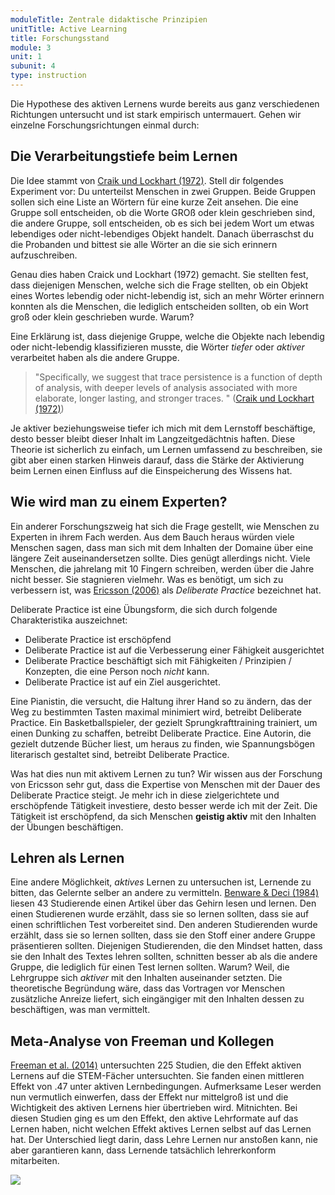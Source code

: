 ```yaml
---
moduleTitle: Zentrale didaktische Prinzipien
unitTitle: Active Learning
title: Forschungsstand
module: 3
unit: 1
subunit: 4
type: instruction
---
```


Die Hypothese des aktiven Lernens wurde bereits aus ganz verschiedenen Richtungen untersucht und ist stark empirisch untermauert. Gehen wir einzelne Forschungsrichtungen einmal durch: 

## Die Verarbeitungstiefe beim Lernen

Die Idee stammt von [Craik und Lockhart (1972)](https://www.sciencedirect.com/science/article/pii/S002253717280001X). Stell dir folgendes Experiment vor: Du unterteilst Menschen in zwei Gruppen. Beide Gruppen sollen sich eine Liste an Wörtern für eine kurze Zeit ansehen. Die eine Gruppe soll entscheiden, ob die Worte GROß oder klein geschrieben sind, die andere Gruppe, soll entscheiden, ob es sich bei jedem Wort um etwas lebendiges oder nicht-lebendiges Objekt handelt. Danach überraschst du die Probanden und bittest sie alle Wörter an die sie sich erinnern aufzuschreiben. 

Genau dies haben Craick und Lockhart (1972) gemacht. Sie stellten fest, dass diejenigen Menschen, welche sich die Frage stellten, ob ein Objekt eines Wortes lebendig oder nicht-lebendig ist, sich an mehr Wörter erinnern konnten als die Menschen, die lediglich entscheiden sollten, ob ein Wort groß oder klein geschrieben wurde. Warum? 

Eine Erklärung ist, dass diejenige Gruppe, welche die Objekte nach lebendig oder nicht-lebendig klassifizieren musste, die Wörter *tiefer* oder *aktiver* verarbeitet haben als die andere Gruppe. 

> "Specifically, we suggest that trace persistence is a function of depth of analysis, with deeper levels of analysis associated with more elaborate, longer lasting, and stronger traces. " ([Craik und Lockhart (1972)](https://www.sciencedirect.com/science/article/pii/S002253717280001X))

Je aktiver beziehungsweise tiefer ich mich mit dem Lernstoff beschäftige, desto besser bleibt dieser Inhalt im Langzeitgedächtnis haften. Diese Theorie ist sicherlich zu einfach, um Lernen umfassend zu beschreiben, sie gibt aber einen starken Hinweis darauf, dass die Stärke der Aktivierung beim Lernen einen Einfluss auf die Einspeicherung des Wissens hat. 

## Wie wird man zu einem Experten?

Ein anderer Forschungszweig hat sich die Frage gestellt, wie Menschen zu Experten in ihrem Fach werden. Aus dem Bauch heraus würden viele Menschen sagen, dass man sich mit dem Inhalten der Domaine über eine längere Zeit auseinandersetzen sollte. Dies genügt allerdings nicht. Viele Menschen, die jahrelang mit 10 Fingern schreiben, werden über die Jahre nicht besser. Sie stagnieren vielmehr. Was es benötigt, um sich zu verbessern ist, was [Ericsson (2006)](http://psych.colorado.edu/~ketels/psych4145/Ericsson_2006.pdf) als *Deliberate Practice* bezeichnet hat.  

Deliberate Practice ist eine Übungsform, die sich durch folgende Charakteristika auszeichnet:

* Deliberate Practice ist erschöpfend
* Deliberate Practice ist auf die Verbesserung einer Fähigkeit ausgerichtet
* Deliberate Practice beschäftigt sich mit Fähigkeiten / Prinzipien / Konzepten, die eine Person noch *nicht* kann.
* Deliberate Practice ist auf ein Ziel ausgerichtet.  

Eine Pianistin, die versucht, die Haltung ihrer Hand so zu ändern, das der Weg zu bestimmten Tasten maximal minimiert wird, betreibt Deliberate Practice. Ein Basketballspieler, der gezielt Sprungkrafttraining trainiert, um einen Dunking zu schaffen, betreibt Deliberate Practice. Eine Autorin, die gezielt dutzende Bücher liest, um heraus zu finden, wie Spannungsbögen literarisch gestaltet sind, betreibt Deliberate Practice. 

Was hat dies nun mit aktivem Lernen zu tun? Wir wissen aus der Forschung von Ericsson sehr gut, dass die Expertise von Menschen mit der Dauer des Deliberate Practice steigt. Je mehr ich in diese zielgerichtete und erschöpfende Tätigkeit investiere, desto besser werde ich mit der Zeit. Die Tätigkeit ist erschöpfend, da sich Menschen **geistig aktiv** mit den Inhalten der Übungen beschäftigen. 

## Lehren als Lernen

Eine andere Möglichkeit, *aktives* Lernen zu untersuchen ist, Lernende zu bitten, das Gelernte selber an andere zu vermitteln. [Benware & Deci (1984)](https://journals.sagepub.com/doi/abs/10.3102/00028312021004755) liesen 43 Studierende einen Artikel über das Gehirn lesen und lernen. Den einen Studierenen wurde erzählt, dass sie so lernen sollten, dass sie auf einen schriftlichen Test vorbereitet sind. Den anderen Studierenden wurde erzählt, dass sie so lernen sollten, dass sie den Stoff einer andere Gruppe präsentieren sollten. Diejenigen Studierenden, die den Mindset hatten, dass sie den Inhalt des Textes lehren sollten, schnitten besser ab als die andere Gruppe, die lediglich für einen Test lernen sollten. Warum? Weil, die Lehrgruppe sich *aktiver* mit den Inhalten auseinander setzten. Die theoretische Begründung wäre, dass das Vortragen vor Menschen zusätzliche Anreize liefert, sich eingängiger mit den Inhalten dessen zu beschäftigen, was man vermittelt. 

## Meta-Analyse von Freeman und Kollegen

[Freeman et al. (2014)](https://www.pnas.org/content/111/23/8410?lipi=urn%3Ali%3Apage%3Ad_flagship3_pulse_read%3B5ujlJ92ZQgC6PXO%2BbkuCcQ%3D%3D&utm_source=SwitchUp&utm_medium=Blog) untersuchten 225 Studien, die den Effekt aktiven Lernens auf die STEM-Fächer untersuchten. Sie fanden einen mittleren Effekt von .47 unter aktiven Lernbedingungen. Aufmerksame Leser werden nun vermutlich einwerfen, dass der Effekt nur mittelgroß ist und die Wichtigkeit des aktiven Lernens hier übertrieben wird. Mitnichten. Bei diesen Studien ging es um den Effekt, den aktive Lehrformate auf das Lernen haben, nicht welchen Effekt aktives Lernen selbst auf das Lernen hat. Der Unterschied liegt darin, dass Lehre Lernen nur anstoßen kann, nie aber garantieren kann, dass Lernende tatsächlich lehrerkonform mitarbeiten.

![](https://www.pnas.org/content/pnas/111/23/8410/F2.large.jpg)


